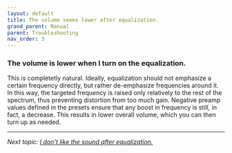 ```yaml
---
layout: default
title: The volume seems lower after equalization.
grand_parent: Manual
parent: Troubleshooting
nav_order: 3
---
```


### The volume is lower when I turn on the equalization.

This is completetly natural. Ideally, equalization should not emphasize a certain frequency directly, but rather de-emphasize frequencies around it. In this way, the targeted frequency is raised only relatively to the rest of the spectrum, thus preventing distortion from too much gain. Negative preamp values defined in the presets ensure that any boost in frequency is still, in fact, a decrease. This results in lower overall volume, which you can then turn up as needed.

---

*Next topic: [I don't like the sound after equalization.](https://komunikacjatechnicznavistula.github.io/kacper-bojakowski/manual/troubleshooting/dislike-sound/)*
